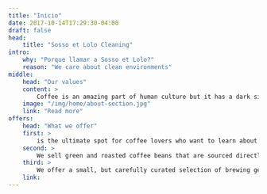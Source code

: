 ```yaml
---
title: "Inicio"
date: 2017-10-14T17:29:30-04:00
draft: false
head:
    title: "Sosso et Lolo Cleaning"
intro:
    why: "Porque llamar a Sosso et Lolo?"
    reason: "We care about clean environments"
middle:
    head: "Our values"
    content: >
        Coffee is an amazing part of human culture but it has a dark side too – one of colonialism and mindless abuse of natural resources and human lives. We want to turn this around and return the coffee trade to the drink’s exhilarating, empowering and unifying nature.
    image: "/img/home/about-section.jpg"
    link: "Read more"
offers:
    head: "What we offer"
    first: >
        is the ultimate spot for coffee lovers who want to learn about their java’s origin and support the farmers that grew it. We take coffee production, roasting and brewing seriously and we’re glad to pass that knowledge to anyone.
    second: >
        We sell green and roasted coffee beans that are sourced directly from independent farmers and farm cooperatives. We’re proud to offer a variety of coffee beans grown with great care for the environment and local communities. Check our post or contact us directly for current availability.
    third: >
        We offer a small, but carefully curated selection of brewing gear and tools for every taste and experience level. No matter if you roast your own beans or just bought your first french press, you’ll find a gadget to fall in love with in our shop.
    link: 
---
```

